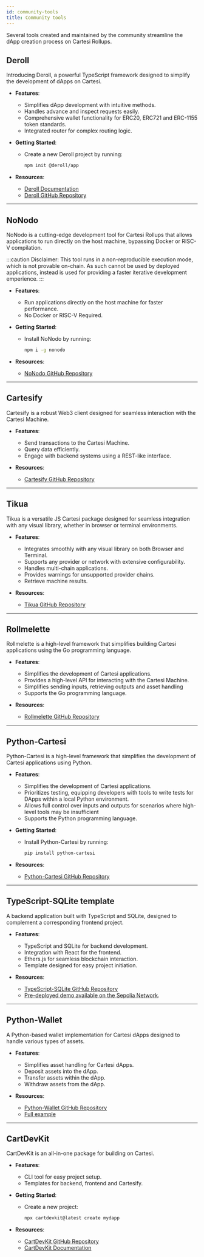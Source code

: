 ```yaml
---
id: community-tools
title: Community tools
---
```


Several tools created and maintained by the community streamline the dApp creation process on Cartesi Rollups.

## Deroll

Introducing Deroll, a powerful TypeScript framework designed to simplify the development of dApps on Cartesi.

- **Features**:

  - Simplifies dApp development with intuitive methods.
  - Handles advance and inspect requests easily.
  - Comprehensive wallet functionality for ERC20, ERC721 and ERC-1155 token standards.
  - Integrated router for complex routing logic.

- **Getting Started**:

  - Create a new Deroll project by running:
    ```bash
    npm init @deroll/app
    ```

- **Resources**:
  - [Deroll Documentation](https://deroll.dev)
  - [Deroll GitHub Repository](https://github.com/tuler/deroll)

---

## NoNodo

NoNodo is a cutting-edge development tool for Cartesi Rollups that allows applications to run directly on the host machine, bypassing Docker or RISC-V compilation.


:::caution Disclaimer:
This tool runs in a non-reproducible execution mode, which is not provable on-chain. As such cannot be used by deployed applications, instead is used for providing a faster iterative development emperience.
:::

- **Features**:

  - Run applications directly on the host machine for faster performance.
  - No Docker or RISC-V Required.

- **Getting Started**:
  - Install NoNodo by running:
    ```bash
    npm i -g nonodo
    ```
- **Resources**:
  - [NoNodo GitHub Repository](https://github.com/Calindra/nonodo)

---

## Cartesify

Cartesify is a robust Web3 client designed for seamless interaction with the Cartesi Machine.

- **Features**:

  - Send transactions to the Cartesi Machine.
  - Query data efficiently.
  - Engage with backend systems using a REST-like interface.

- **Resources**:
  - [Cartesify GitHub Repository](https://github.com/Calindra/cartesify)

---

## Tikua

Tikua is a versatile JS Cartesi package designed for seamless integration with any visual library, whether in browser or terminal environments.

- **Features**:

  - Integrates smoothly with any visual library on both Browser and Terminal.
  - Supports any provider or network with extensive configurability.
  - Handles multi-chain applications.
  - Provides warnings for unsupported provider chains.
  - Retrieve machine results.

- **Resources**:

  - [Tikua GitHub Repository](https://github.com/doiim/tikua)

---

## Rollmelette

Rollmelette is a high-level framework that simplifies building Cartesi applications using the Go programming language.

- **Features**:

  - Simplifies the development of Cartesi applications.
  - Provides a high-level API for interacting with the Cartesi Machine.
  - Simplifies sending inputs, retrieving outputs and asset handling
  - Supports the Go programming language.

- **Resources**:
  - [Rollmelette GitHub Repository](https://github.com/rollmelette/rollmelette)

---

## Python-Cartesi

Python-Cartesi is a high-level framework that simplifies the development of Cartesi applications using Python.

- **Features**:

  - Simplifies the development of Cartesi applications.
  - Prioritizes testing, equipping developers with tools to write tests for DApps within a local Python environment.
  - Allows full control over inputs and outputs for scenarios where high-level tools may be insufficient
  - Supports the Python programming language.

- **Getting Started**:
  - Install Python-Cartesi by running:
    ```bash
    pip install python-cartesi
    ```
- **Resources**:
  - [Python-Cartesi GitHub Repository](https://github.com/prototyp3-dev/python-cartesi)

---

## TypeScript-SQLite template

A backend application built with TypeScript and SQLite, designed to complement a corresponding frontend project.

- **Features**:

  - TypeScript and SQLite for backend development.
  - Integration with React for the frontend.
  - Ethers.js for seamless blockchain interaction.
  - Template designed for easy project initiation.

- **Resources**:
  - [TypeScript-SQLite GitHub Repository](https://github.com/doiim/cartesi-ts-sqlite)
  - [Pre-deployed demo available on the Sepolia Network](https://doiim.github.io/cartesi-ts-react-sqlite/).

---

## Python-Wallet

A Python-based wallet implementation for Cartesi dApps designed to handle various types of assets.

- **Features**:

  - Simplifies asset handling for Cartesi dApps.
  - Deposit assets into the dApp.
  - Transfer assets within the dApp.
  - Withdraw assets from the dApp.

- **Resources**:
  - [Python-Wallet GitHub Repository](https://github.com/jplgarcia/python-wallet/tree/main)
  - [Full example](https://github.com/jplgarcia/python-wallet/blob/main/dapp.py)

---

## CartDevKit

CartDevKit is an all-in-one package for building on Cartesi.

- **Features**:

  - CLI tool for easy project setup.
  - Templates for backend, frontend and Cartesify.

- **Getting Started**:

  - Create a new project:
    ```bash
    npx cartdevkit@latest create mydapp
    ```

- **Resources**:
  - [CartDevKit GitHub Repository](https://github.com/gconnect/cartdev-kit)
  - [CartDevKit Documentation](https://africlab.gitbook.io/cartdevkit)
